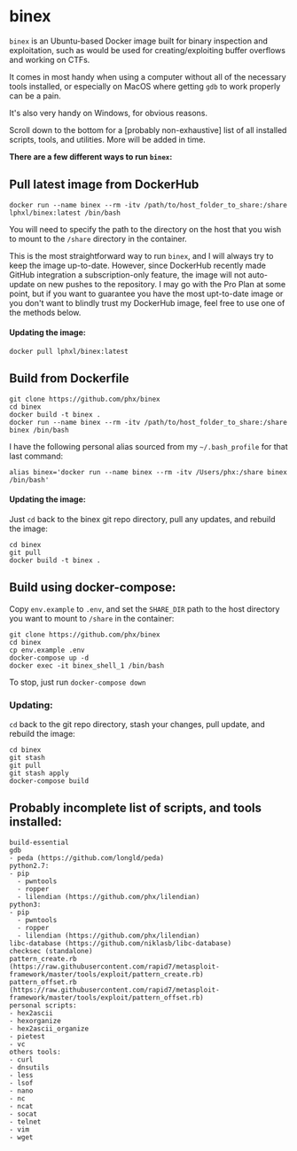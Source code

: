 # binex

`binex` is an Ubuntu-based Docker image built for binary inspection and exploitation, such as would be used for creating/exploiting buffer overflows and working on CTFs.

It comes in most handy when using a computer without all of the necessary tools installed, or especially on MacOS where getting `gdb` to work properly can be a pain.

It's also very handy on Windows, for obvious reasons.

Scroll down to the bottom for a [probably non-exhaustive] list of all installed scripts, tools, and utilities.  More will be added in time.

**There are a few different ways to run `binex`:**

## Pull latest image from DockerHub

`docker run --name binex --rm -itv /path/to/host_folder_to_share:/share lphxl/binex:latest /bin/bash`

You will need to specify the path to the directory on the host that you wish to mount to the `/share` directory in the container.

This is the most straightforward way to run `binex`, and I will always try to keep the image up-to-date.
However, since DockerHub recently made GitHub integration a subscription-only feature, the image will not auto-update on new pushes to the repository.
I may go with the Pro Plan at some point, but if you want to guarantee you have the most upt-to-date image or you don't want to blindly trust my DockerHub image,
feel free to use one of the methods below.

#### Updating the image:

`docker pull lphxl/binex:latest`

## Build from Dockerfile

```
git clone https://github.com/phx/binex
cd binex
docker build -t binex .
docker run --name binex --rm -itv /path/to/host_folder_to_share:/share binex /bin/bash
```

I have the following personal alias sourced from my `~/.bash_profile` for that last command:

`alias binex='docker run --name binex --rm -itv /Users/phx:/share binex /bin/bash'`

#### Updating the image:

Just `cd` back to the binex git repo directory, pull any updates, and rebuild the image:

```
cd binex
git pull
docker build -t binex .
```

## Build using docker-compose:

Copy `env.example` to `.env`, and set the `SHARE_DIR` path to the host directory you want to mount to `/share` in the container:

```
git clone https://github.com/phx/binex
cd binex
cp env.example .env
docker-compose up -d
docker exec -it binex_shell_1 /bin/bash
```

To stop, just run `docker-compose down`

### Updating:

`cd` back to the git repo directory, stash your changes, pull update, and rebuild the image:

```
cd binex
git stash
git pull
git stash apply
docker-compose build
```

## Probably incomplete list of scripts, and tools installed:

```
build-essential
gdb
- peda (https://github.com/longld/peda)
python2.7:
- pip
  - pwntools
  - ropper
  - lilendian (https://github.com/phx/lilendian)
python3:
- pip
  - pwntools
  - ropper
  - lilendian (https://github.com/phx/lilendian)
libc-database (https://github.com/niklasb/libc-database)
checksec (standalone)
pattern_create.rb (https://raw.githubusercontent.com/rapid7/metasploit-framework/master/tools/exploit/pattern_create.rb)
pattern_offset.rb (https://raw.githubusercontent.com/rapid7/metasploit-framework/master/tools/exploit/pattern_offset.rb)
personal scripts:
- hex2ascii
- hexorganize
- hex2ascii_organize
- pietest
- vc
others tools:
- curl
- dnsutils
- less
- lsof
- nano
- nc
- ncat
- socat
- telnet
- vim
- wget
```
